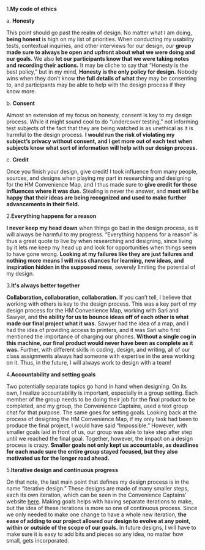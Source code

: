 1.**My code of ethics**

  a. **Honesty**

This point should go past the realm of design. No matter what I am doing, **being honest** is high on my list of priorities. When conducting my usability tests, contextual inquiries, and other interviews for our design, our **group made sure to always be open and upfront about what we were doing and our goals.** We also **let our participants know that we were taking notes and recording their actions.** It may be cliche to say that “Honesty is the best policy,” but in my mind, **Honesty is the only policy for design.** Nobody wins when they don’t know **the full details of what** they may be consenting to, and participants may be able to help with the design process if they know more.

  b. **Consent**

Almost an extension of my focus on honesty, consent is key to my design process. While it might sound cool to do “undercover testing,” not informing test subjects of the fact that they are being watched is as unethical as it is harmful to the design process. **I would run the risk of violating my subject’s privacy without consent, and I get more out of each test when subjects know what sort of information will help with our design process.**



  c. **Credit**

Once you finish your design, give credit! I took influence from many people, sources, and designs when playing my part in researching and designing for the HM Convenience Map, and I thus made sure to **give credit for those influences where it was due.** Stealing is never the answer, and **most will be happy that their ideas are being recognized and used to make further advancements in their field.**



2.**Everything happens for a reason**

**I never keep my head down** when things go bad in the design process, as it will always be harmful to my progress. “Everything happens for a reason” is thus a great quote to live by when researching and designing, since living by it lets me keep my head up and look for opportunities when things seem to have gone wrong. **Looking at my failures like they are just failures and nothing more means I will miss chances for learning, new ideas, and inspiration hidden in the supposed mess**, severely limiting the potential of my design.



3.**It's always better together**

**Collaboration, collaboration, collaboration.** If you can’t tell, I believe that working with others is key to the design process. This was a key part of my design process for the HM Convenience Map, working with Sari and Sawyer, and **the ability for us to bounce ideas off of each other is what made our final project what it was.** Sawyer had the idea of a map, and I had the idea of providing access to printers, and it was Sari who first mentioned the importance of charging our phones. **Without a single cog in this machine, our final product would never have been as complete as it was.** Further, with different skills in coding, design, and writing, all of our class assignments always had someone with expertise in the area working on it. Thus, in the future, I will always work to design with a team!



4.**Accountability and setting goals**

Two potentially separate topics go hand in hand when designing. On its own, I realize accountability is important, especially in a group setting. Each member of the group needs to be doing their job for the final product to be completed, and my group, the Convenience Captains, used a text group chat for that purpose. The same goes for setting goals. Looking back at the process of designing the HM Convenience Map, if my only task had been to produce the final project, I would have said “Impossible.” However, with smaller goals laid in front of us, our group was able to take step after step until we reached the final goal. Together, however, the impact on a design process is crazy. **Smaller goals not only kept us accountable, as deadlines for each made sure the entire group stayed focused, but they also motivated us for the longer road ahead.**



5.**Iterative design and continuous progress**

On that note, the last main point that defines my design process is in the name “iterative design.” These designs are made of many smaller steps, each its own iteration, which can be seen in the Convenience Captains' website
[here](https://hmappdevproject.github.io). Making goals helps with having separate iterations to make, 
but the idea of these iterations is more so one of continuous process. Since we only needed to make one change to have a whole new iteration, **the ease of adding to our project allowed our design to evolve at any point, within or outside of the scope of our goals.** In future designs, I will have to make sure it is easy to add bits and pieces so any idea, no matter how small, gets incorporated.
